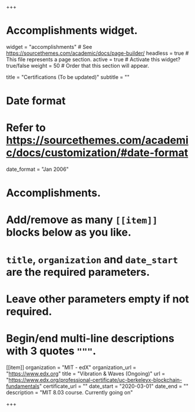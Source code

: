 +++
# Accomplishments widget.
widget = "accomplishments"  # See https://sourcethemes.com/academic/docs/page-builder/
headless = true  # This file represents a page section.
active = true  # Activate this widget? true/false
weight = 50  # Order that this section will appear.

title = "Certifications (To be updated)"
subtitle = ""

# Date format
#   Refer to https://sourcethemes.com/academic/docs/customization/#date-format
date_format = "Jan 2006"

# Accomplishments.
#   Add/remove as many `[[item]]` blocks below as you like.
#   `title`, `organization` and `date_start` are the required parameters.
#   Leave other parameters empty if not required.
#   Begin/end multi-line descriptions with 3 quotes `"""`.


[[item]]
  organization = "MIT - edX"
  organization_url = "https://www.edx.org"
  title = "Vibration & Waves (Ongoing)"
  url = "https://www.edx.org/professional-certificate/uc-berkeleyx-blockchain-fundamentals"
  certificate_url = ""
  date_start = "2020-03-01"
  date_end = ""
  description = "MIT 8.03 course. Currently going on"


+++
